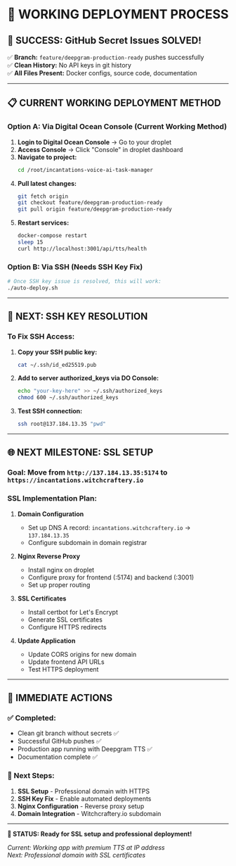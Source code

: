 # 🚀 WORKING DEPLOYMENT PROCESS

## 🎉 **SUCCESS: GitHub Secret Issues SOLVED!**

✅ **Branch:** `feature/deepgram-production-ready` pushes successfully  
✅ **Clean History:** No API keys in git history  
✅ **All Files Present:** Docker configs, source code, documentation  

---

## 📋 **CURRENT WORKING DEPLOYMENT METHOD**

### **Option A: Via Digital Ocean Console (Current Working Method)**
1. **Login to Digital Ocean Console** → Go to your droplet
2. **Access Console** → Click "Console" in droplet dashboard  
3. **Navigate to project:**
   ```bash
   cd /root/incantations-voice-ai-task-manager
   ```
4. **Pull latest changes:**
   ```bash
   git fetch origin
   git checkout feature/deepgram-production-ready
   git pull origin feature/deepgram-production-ready
   ```
5. **Restart services:**
   ```bash
   docker-compose restart
   sleep 15
   curl http://localhost:3001/api/tts/health
   ```

### **Option B: Via SSH (Needs SSH Key Fix)**
```bash
# Once SSH key issue is resolved, this will work:
./auto-deploy.sh
```

---

## 🔐 **NEXT: SSH KEY RESOLUTION**

### **To Fix SSH Access:**
1. **Copy your SSH public key:**
   ```bash
   cat ~/.ssh/id_ed25519.pub
   ```
2. **Add to server authorized_keys via DO Console:**
   ```bash
   echo "your-key-here" >> ~/.ssh/authorized_keys
   chmod 600 ~/.ssh/authorized_keys
   ```
3. **Test SSH connection:**
   ```bash
   ssh root@137.184.13.35 "pwd"
   ```

---

## 🌐 **NEXT MILESTONE: SSL SETUP**

### **Goal:** Move from `http://137.184.13.35:5174` to `https://incantations.witchcraftery.io`

### **SSL Implementation Plan:**
1. **Domain Configuration**
   - Set up DNS A record: `incantations.witchcraftery.io` → `137.184.13.35`
   - Configure subdomain in domain registrar

2. **Nginx Reverse Proxy** 
   - Install nginx on droplet
   - Configure proxy for frontend (:5174) and backend (:3001)
   - Set up proper routing

3. **SSL Certificates**
   - Install certbot for Let's Encrypt
   - Generate SSL certificates
   - Configure HTTPS redirects

4. **Update Application**
   - Update CORS origins for new domain
   - Update frontend API URLs
   - Test HTTPS deployment

---

## 🎯 **IMMEDIATE ACTIONS**

### **✅ Completed:**
- Clean git branch without secrets ✅
- Successful GitHub pushes ✅  
- Production app running with Deepgram TTS ✅
- Documentation complete ✅

### **🚀 Next Steps:**
1. **SSL Setup** - Professional domain with HTTPS
2. **SSH Key Fix** - Enable automated deployments  
3. **Nginx Configuration** - Reverse proxy setup
4. **Domain Integration** - Witchcraftery.io subdomain

---

**🎊 STATUS: Ready for SSL setup and professional deployment!**

*Current: Working app with premium TTS at IP address*  
*Next: Professional domain with SSL certificates*
